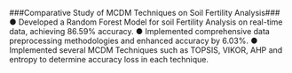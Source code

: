 ###Comparative Study of MCDM Techniques on Soil Fertility Analysis###
● Developed a Random Forest Model for soil Fertility Analysis on real-time data, achieving 86.59% accuracy.
● Implemented comprehensive data preprocessing methodologies and enhanced accuracy by 6.03%.
● Implemented several MCDM Techniques such as TOPSIS, VIKOR, AHP and entropy to determine accuracy loss in each technique.
